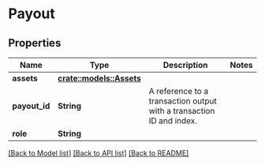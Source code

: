 # Payout

## Properties

Name | Type | Description | Notes
------------ | ------------- | ------------- | -------------
**assets** | [**crate::models::Assets**](Assets.md) |  | 
**payout_id** | **String** | A reference to a transaction output with a transaction ID and index. | 
**role** | **String** |  | 

[[Back to Model list]](../README.md#documentation-for-models) [[Back to API list]](../README.md#documentation-for-api-endpoints) [[Back to README]](../README.md)


